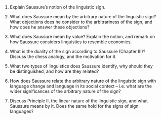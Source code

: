            

1. Explain Saussure’s notion of the linguistic sign.

2. What does Saussure mean by the arbitrary nature of the linguistic sign? What objections does he consider to the arbitrariness of the sign, and how does he answer these objections?

3. What does Saussure mean by value? Explain the notion, and remark on how Saussure considers linguistics to resemble economics.

4. What is the duality of the sign according to Saussure (Chapter III)? Discuss the chess analogy, and the motivation for it.

5. What two types of linguistics does Saussure identify, why should they be distinguished, and how are they related?

6. How does Saussure relate the arbitrary nature of the linguistic sign with language change and language in its social context – i.e. what are the wider significances of the arbitrary nature of the sign?

7. Discuss Principle II, the linear nature of the linguistic sign, and what Saussure means by it. Does the same hold for the signs of sign languages?